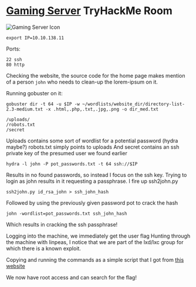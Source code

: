 # [Gaming Server](https://tryhackme.com/room/gamingserver) TryHackMe Room
![Gaming Server Icon](https://tryhackme-images.s3.amazonaws.com/room-icons/80d16a6756c805903806f7ecbdd80f6d.jpeg)

`export IP=10.10.138.11`

Ports:
```
22 ssh
80 http
```

Checking the website, the source code for the home page makes mention of a person `john` who needs to clean-up the lorem-ipsum on it.

Running gobuster on it:
```
gobuster dir -t 64 -u $IP -w ~/wordlists/website_dir/directory-list-2.3-medium.txt -x .html,.php,.txt,.jpg,.png -o dir_med.txt
```
```
/uploads/
/robots.txt
/secret
```
Uploads contains some sort of wordlist for a potential password (hydra maybe?)
robots.txt simply points to uploads
And secret contains an ssh private key of the presumed user we found earlier

```
hydra -l john -P pot_passwords.txt -t 64 ssh://$IP
``` 
Results in no found passwords, so instead I focus on the ssh key. Trying to login as john results in it requesting a passphrase. 
I fire up ssh2john.py 

```
ssh2john.py id_rsa_john > ssh_john_hash
```
Followed by using the previously given password pot to crack the hash
```
john -wordlist=pot_passwords.txt ssh_john_hash
```
Which results in cracking the ssh passphrase!

Logging into the machine, we immediately get the user flag
Hunting through the machine with linpeas, I notice that we are part of the lxd/lxc group for which there is a known exploit.

Copying and running the commands as a simple script that I got from [this website](https://book.hacktricks.xyz/linux-unix/privilege-escalation/interesting-groups-linux-pe/lxd-privilege-escalation)

We now have root access and can search for the flag!

